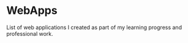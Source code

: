 # WebApps
List of web applications I created as part of my learning progress and professional work.
